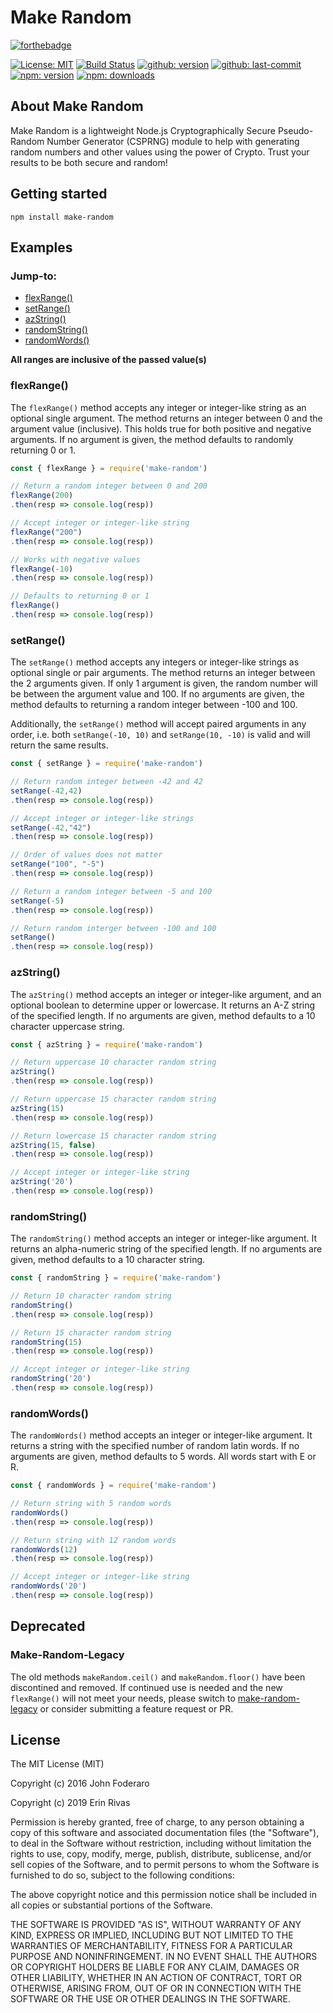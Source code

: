 # Make Random

[![forthebadge](https://forthebadge.com/images/badges/gluten-free.svg)](https://forthebadge.com)

[![License: MIT](https://badgen.net/github/license/karnthis/make-random)](https://opensource.org/licenses/MIT)
[![Build Status](https://travis-ci.com/karnthis/make-random.svg?branch=master)](https://travis-ci.com/karnthis/make-random)
[![github: version](https://badgen.net/github/release/karnthis/make-random)](https://github.com/karnthis/make-random)
[![github: last-commit](https://badgen.net/github/last-commit/karnthis/make-random)](https://github.com/karnthis/make-random)
[![npm: version](https://badgen.net/npm/v/make-random)](https://www.npmjs.com/package/make-random)
[![npm: downloads](https://badgen.net/npm/dt/make-random)](https://www.npmjs.com/package/make-random)

## About Make Random

Make Random is a lightweight Node.js Cryptographically Secure Pseudo-Random Number Generator (CSPRNG) module to help with generating random numbers and other values using the power of Crypto. Trust your results to be both secure and random!

## Getting started
```shell
npm install make-random
```

## Examples
### Jump-to:
- [flexRange()](#flexRange)
- [setRange()](#setRange)
- [azString()](#azString)
- [randomString()](#randomString)
- [randomWords()](#randomWords)

__All ranges are inclusive of the passed value(s)__
### flexRange()

The `flexRange()` method accepts any integer or integer-like string as an optional single argument. The method returns an integer between 0 and the argument value (inclusive). This holds true for both positive and negative arguments. If no argument is given, the method defaults to randomly returning 0 or 1.

```javascript
const { flexRange } = require('make-random')

// Return a random integer between 0 and 200
flexRange(200)
.then(resp => console.log(resp))

// Accept integer or integer-like string
flexRange("200")
.then(resp => console.log(resp))

// Works with negative values
flexRange(-10)
.then(resp => console.log(resp))

// Defaults to returning 0 or 1
flexRange()
.then(resp => console.log(resp))
```

### setRange()

The `setRange()` method accepts any integers or integer-like strings as optional single or pair arguments. The method returns an integer between the 2 arguments given. If only 1 argument is given, the random number will be between the argument value and 100. If no arguments are given, the method defaults to returning a random integer between -100 and 100.

Additionally, the `setRange()` method will accept paired arguments in any order, i.e. both `setRange(-10, 10)` and `setRange(10, -10)` is valid and will return the same results.

```javascript
const { setRange } = require('make-random')

// Return random integer between -42 and 42
setRange(-42,42)
.then(resp => console.log(resp))

// Accept integer or integer-like strings
setRange(-42,"42")
.then(resp => console.log(resp))

// Order of values does not matter
setRange("100", "-5")
.then(resp => console.log(resp))

// Return a random integer between -5 and 100
setRange(-5)
.then(resp => console.log(resp))

// Return random interger between -100 and 100
setRange()
.then(resp => console.log(resp))
```

### azString()

The `azString()` method accepts an integer or integer-like argument, and an optional boolean to determine upper or lowercase. It returns an A-Z string of the specified length. If no arguments are given, method defaults to a 10 character uppercase string.

```javascript
const { azString } = require('make-random')

// Return uppercase 10 character random string
azString()
.then(resp => console.log(resp))

// Return uppercase 15 character random string
azString(15)
.then(resp => console.log(resp))

// Return lowercase 15 character random string
azString(15, false)
.then(resp => console.log(resp))

// Accept integer or integer-like string
azString('20')
.then(resp => console.log(resp))
```

### randomString()

The `randomString()` method accepts an integer or integer-like argument. It returns an alpha-numeric string of the specified length. If no arguments are given, method defaults to a 10 character string.

```javascript
const { randomString } = require('make-random')

// Return 10 character random string
randomString()
.then(resp => console.log(resp))

// Return 15 character random string
randomString(15)
.then(resp => console.log(resp))

// Accept integer or integer-like string
randomString('20')
.then(resp => console.log(resp))
```

### randomWords()

The `randomWords()` method accepts an integer or integer-like argument. It returns a string with the specified number of random latin words. If no arguments are given, method defaults to 5 words. All words start with E or R.

```javascript
const { randomWords } = require('make-random')

// Return string with 5 random words
randomWords()
.then(resp => console.log(resp))

// Return string with 12 random words
randomWords(12)
.then(resp => console.log(resp))

// Accept integer or integer-like string
randomWords('20')
.then(resp => console.log(resp))
```

## Deprecated

### Make-Random-Legacy

The old methods `makeRandom.ceil()` and `makeRandom.floor()` have been discontined and removed. If continued use is needed and the new `flexRange()` will not meet your needs, please switch to [make-random-legacy](https://github.com/karnthis/make-random-legacy) or consider submitting a feature request or PR.

## License

The MIT License (MIT)

Copyright (c) 2016 John Foderaro

Copyright (c) 2019 Erin Rivas

Permission is hereby granted, free of charge, to any person obtaining a copy of this software and associated documentation files (the "Software"), to deal in the Software without restriction, including without limitation the rights to use, copy, modify, merge, publish, distribute, sublicense, and/or sell copies of the Software, and to permit persons to whom the Software is furnished to do so, subject to the following conditions:

The above copyright notice and this permission notice shall be included in all copies or substantial portions of the Software.

THE SOFTWARE IS PROVIDED "AS IS", WITHOUT WARRANTY OF ANY KIND, EXPRESS OR IMPLIED, INCLUDING BUT NOT LIMITED TO THE WARRANTIES OF MERCHANTABILITY, FITNESS FOR A PARTICULAR PURPOSE AND NONINFRINGEMENT. IN NO EVENT SHALL THE AUTHORS OR COPYRIGHT HOLDERS BE LIABLE FOR ANY CLAIM, DAMAGES OR OTHER LIABILITY, WHETHER IN AN ACTION OF CONTRACT, TORT OR OTHERWISE, ARISING FROM, OUT OF OR IN CONNECTION WITH THE SOFTWARE OR THE USE OR OTHER DEALINGS IN THE SOFTWARE.
